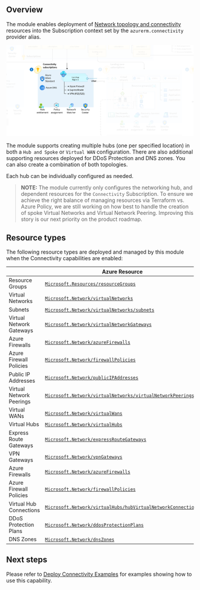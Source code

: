 <!-- markdownlint-disable first-line-h1 -->
## Overview

The module enables deployment of [Network topology and connectivity][ESLZ-Connectivity] resources into the Subscription context set by the `azurerm.connectivity` provider alias.

![Enterprise-scale Connectivity Landing Zone Architecture][TFAES-Connectivity]

The module supports creating multiple hubs (one per specified location) in both a `Hub and Spoke` or `Virtual WAN` configuration.
There are also additional supporting resources deployed for DDoS Protection and DNS zones.
You can also create a combination of both topologies.

Each hub can be individually configured as needed.

> **NOTE:** The module currently only configures the networking hub, and dependent resources for the `Connectivity` Subscription.
> To ensure we achieve the right balance of managing resources via Terraform vs. Azure Policy, we are still working on how best to handle the creation of spoke Virtual Networks and Virtual Network Peering.
> Improving this story is our next priority on the product roadmap.

## Resource types

The following resource types are deployed and managed by this module when the Connectivity capabilities are enabled:

|     | Azure Resource | Terraform Resource |
| --- | -------------- | ------------------ |
| Resource Groups | [`Microsoft.Resources/resourceGroups`][arm_resource_group] | [`azurerm_resource_group`][azurerm_resource_group] |
| Virtual Networks | [`Microsoft.Network/virtualNetworks`][arm_virtual_network] | [`azurerm_virtual_network`][azurerm_virtual_network] |
| Subnets | [`Microsoft.Network/virtualNetworks/subnets`][arm_subnet] | [`azurerm_subnet`][azurerm_subnet] |
| Virtual Network Gateways | [`Microsoft.Network/virtualNetworkGateways`][arm_virtual_network_gateway] | [`azurerm_virtual_network_gateway`][azurerm_virtual_network_gateway] |
| Azure Firewalls | [`Microsoft.Network/azureFirewalls`][arm_firewall] | [`azurerm_firewall`][azurerm_firewall] |
| Azure Firewall Policies | [`Microsoft.Network/firewallPolicies`][arm_firewall_policy] | [`azurerm_firewall_policy`][azurerm_firewall_policy] |
| Public IP Addresses | [`Microsoft.Network/publicIPAddresses`][arm_public_ip] | [`azurerm_public_ip`][azurerm_public_ip] |
| Virtual Network Peerings | [`Microsoft.Network/virtualNetworks/virtualNetworkPeerings`][arm_virtual_network_peering] | [`azurerm_virtual_network_peering`][azurerm_virtual_network_peering] |
| Virtual WANs | [`Microsoft.Network/virtualWans`][arm_virtual_wan] | [`azurerm_virtual_wan`][azurerm_virtual_wan] |
| Virtual Hubs | [`Microsoft.Network/virtualHubs`][arm_virtual_hub] | [`azurerm_virtual_hub`][azurerm_virtual_hub] |
| Express Route Gateways | [`Microsoft.Network/expressRouteGateways`][arm_express_route_gateway] | [`azurerm_express_route_gateway`][azurerm_express_route_gateway] |
| VPN Gateways | [`Microsoft.Network/vpnGateways`][arm_vpn_gateway] | [`azurerm_vpn_gateway`][azurerm_vpn_gateway] |
| Azure Firewalls | [`Microsoft.Network/azureFirewalls`][arm_firewall] | [`azurerm_firewall`][azurerm_firewall] |
| Azure Firewall Policies | [`Microsoft.Network/firewallPolicies`][arm_firewall_policy] | [`azurerm_firewall_policy`][azurerm_firewall_policy] |
| Virtual Hub Connections | [`Microsoft.Network/virtualHubs/hubVirtualNetworkConnections`][arm_virtual_hub_connection] | [`azurerm_virtual_hub_connection`][azurerm_virtual_hub_connection] |
| DDoS Protection Plans | [`Microsoft.Network/ddosProtectionPlans`][arm_ddos_protection_plan] | [`azurerm_network_ddos_protection_plan`][azurerm_network_ddos_protection_plan] |
| DNS Zones | [`Microsoft.Network/dnsZones`][arm_dns_zone] | [`azurerm_dns_zone`][azurerm_dns_zone] |

## Next steps

Please refer to [Deploy Connectivity Examples][wiki_deploy_connectivity_resources] for examples showing how to use this capability.

 [//]: # (*****************************)
 [//]: # (INSERT IMAGE REFERENCES BELOW)
 [//]: # (*****************************)

[TFAES-Connectivity]: media/terraform-caf-enterprise-scale-connectivity.png "Diagram showing the Connectivity resources for Azure landing zones architecture deployed by this module."

 [//]: # (************************)
 [//]: # (INSERT LINK LABELS BELOW)
 [//]: # (************************)

[ESLZ-Connectivity]: https://docs.microsoft.com/azure/cloud-adoption-framework/ready/enterprise-scale/network-topology-and-connectivity

[arm_resource_group]:                 https://docs.microsoft.com/azure/templates/microsoft.resources/resourcegroups
[arm_virtual_network]:                https://docs.microsoft.com/azure/templates/microsoft.network/virtualnetworks
[arm_subnet]:                         https://docs.microsoft.com/azure/templates/microsoft.network/virtualnetworks/subnets
[arm_virtual_network_gateway]:        https://docs.microsoft.com/azure/templates/microsoft.network/virtualnetworkgateways
[arm_firewall]:                       https://docs.microsoft.com/azure/templates/microsoft.network/azurefirewalls
[arm_public_ip]:                      https://docs.microsoft.com/azure/templates/microsoft.network/publicipaddresses
[arm_ddos_protection_plan]:           https://docs.microsoft.com/azure/templates/microsoft.network/ddosprotectionplans
[arm_dns_zone]:                       https://docs.microsoft.com/azure/templates/microsoft.network/dnszones
[arm_virtual_network_peering]:        https://docs.microsoft.com/azure/templates/microsoft.network/virtualnetworks/virtualnetworkpeerings
[arm_virtual_wan]:                    https://docs.microsoft.com/azure/templates/microsoft.network/virtualWans
[arm_virtual_hub]:                    https://docs.microsoft.com/azure/templates/microsoft.network/virtualHubs
[arm_express_route_gateway]:          https://docs.microsoft.com/azure/templates/microsoft.network/expressRouteGateways
[arm_vpn_gateway]:                    https://docs.microsoft.com/azure/templates/microsoft.network/vpnGateways
[arm_firewall_policy]:                https://docs.microsoft.com/azure/templates/microsoft.network/firewallPolicies
[arm_virtual_hub_connection]:         https://docs.microsoft.com/azure/templates/microsoft.network/virtualHubs/hubVirtualNetworkConnections

[azurerm_resource_group]:               https://registry.terraform.io/providers/hashicorp/azurerm/latest/docs/resources/resource_group
[azurerm_virtual_network]:              https://registry.terraform.io/providers/hashicorp/azurerm/latest/docs/resources/virtual_network
[azurerm_subnet]:                       https://registry.terraform.io/providers/hashicorp/azurerm/latest/docs/resources/subnet
[azurerm_virtual_network_gateway]:      https://registry.terraform.io/providers/hashicorp/azurerm/latest/docs/resources/virtual_network_gateway
[azurerm_firewall]:                     https://registry.terraform.io/providers/hashicorp/azurerm/latest/docs/resources/firewall
[azurerm_public_ip]:                    https://registry.terraform.io/providers/hashicorp/azurerm/latest/docs/resources/public_ip
[azurerm_network_ddos_protection_plan]: https://registry.terraform.io/providers/hashicorp/azurerm/latest/docs/resources/network_ddos_protection_plan
[azurerm_dns_zone]:                     https://registry.terraform.io/providers/hashicorp/azurerm/latest/docs/resources/dns_zone
[azurerm_virtual_network_peering]:      https://registry.terraform.io/providers/hashicorp/azurerm/latest/docs/resources/virtual_network_peering
[azurerm_virtual_wan]:                        https://registry.terraform.io/providers/hashicorp/azurerm/latest/docs/resources/virtual_wan
[azurerm_virtual_hub]:                        https://registry.terraform.io/providers/hashicorp/azurerm/latest/docs/resources/virtual_hub
[azurerm_express_route_gateway]:              https://registry.terraform.io/providers/hashicorp/azurerm/latest/docs/resources/express_route_gateway
[azurerm_vpn_gateway]:                        https://registry.terraform.io/providers/hashicorp/azurerm/latest/docs/resources/vpn_gateway
[azurerm_firewall_policy]:                    https://registry.terraform.io/providers/hashicorp/azurerm/latest/docs/resources/firewall_policy
[azurerm_virtual_hub_connection]:             https://registry.terraform.io/providers/hashicorp/azurerm/latest/docs/resources/virtual_hub_connection

[wiki_deploy_connectivity_resources]:         https://github.com/Azure/terraform-azurerm-caf-enterprise-scale/wiki/%5BExamples%5D-Deploy-Connectivity-Resources "Wiki - Deploy Connectivity Resources"
